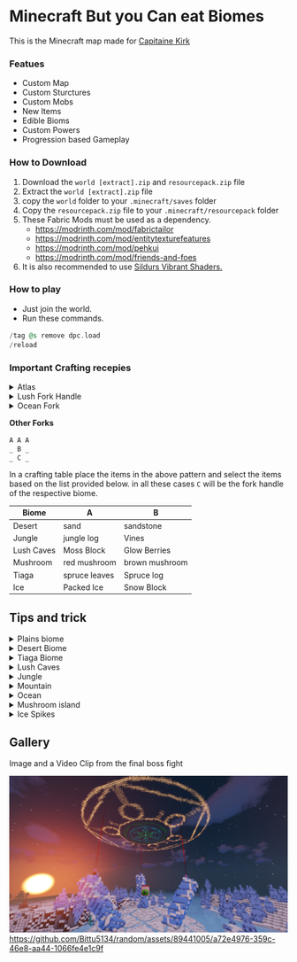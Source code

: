 # Minecraft But you Can eat Biomes

This is the Minecraft map made for [Capitaine Kirk](https://www.youtube.com/@CapitaineKirk)

### Featues

- Custom Map
- Custom Sturctures
- Custom Mobs
- New Items
- Edible Bioms
- Custom Powers
- Progression based Gameplay

### How to Download

1. Download the `world [extract].zip` and `resourcepack.zip` file
1. Extract the `world [extract].zip` file
1. copy the `world` folder to your `.minecraft/saves` folder
1. Copy the `resourcepack.zip` file to your `.minecraft/resourcepack` folder
1. These Fabric Mods must be used as a dependency.
    - https://modrinth.com/mod/fabrictailor
    - https://modrinth.com/mod/entitytexturefeatures
    - https://modrinth.com/mod/pehkui
    - https://modrinth.com/mod/friends-and-foes
1. It is also recommended to use [Sildurs Vibrant Shaders.](https://sildurs-shaders.github.io/downloads/)

### How to play

- Just join the world.
- Run these commands.
```elixir
/tag @s remove dpc.load
/reload
```


### Important Crafting recepies

<details>
<summary>Atlas</summary>

![alt text](atlas.png)
</details>

<details>
<summary>Lush Fork Handle</summary>

![alt text](lush-fork-handle.png)
</details>

<details>
<summary>Ocean Fork</summary>

![alt text](ocean-fork.png)
</details>

**Other Forks**
```
A A A
_ B _
_ C _
```
In a crafting table place the items in the above pattern and select the items based on the list provided below.
in all these cases `C` will be the fork handle of the respective biome.

| Biome        | A              | B               |
|--------------|----------------|-----------------|
| Desert       | sand           | sandstone       |
| Jungle       | jungle log     | Vines           |
| Lush Caves   | Moss Block     | Glow Berries    |
| Mushroom     | red mushroom   | brown mushroom  |
| Tiaga        | spruce leaves  | Spruce log      |
| Ice          | Packed Ice     | Snow Block      |


## Tips and trick

<details>
<summary>Plains biome</summary>

you will be given a Plains fork. Right-click it to eat the biome.
</details>

<details>
<summary>Desert Biome</summary>

The atlas will lead you to the desert temple. Explode its TNT to get the fork handle.
</details>

<details>
<summary>Tiaga Biome</summary>

You have to use a shovel to put out all the campfires in the Tiaga village
</details>

<details>
<summary>Lush Caves</summary>

Find the Amethyst geode.
</details>

<details>
<summary>Jungle</summary>

Fight the Kong mini-boss to clear this level
</details>

<details>
<summary>Mountain</summary>

Kill the Ice-Illager Boss to complete this level
</details>

<details>
<summary>Ocean</summary>

Find the Pirate Ship and kill all its Pirates.
</details>

<details>
<summary>Mushroom island</summary>

Use Shears to remove fungus from cows
</details>

<details>
<summary>Ice Spikes</summary>

This will be the final boss fight
Make sure not to damage the nearby area because it won't look good.
First, destroy the 3 crystals near the Alchemy Circle on top of the tall pillars
Then use the Fork to eat the biome(please go underground don't damage the top land)
After that, it's wait and watch.
make sure to watch the Boss from a little far away

The rest will be done automatically
</details>


## Gallery

Image and a Video Clip from the final boss fight

![alt text](gallery1.png)
https://github.com/Bittu5134/random/assets/89441005/a72e4976-359c-46e8-aa44-1066fe4e1c9f



